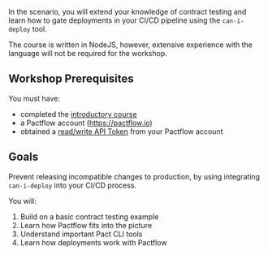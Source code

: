 In the scenario, you will extend your knowledge of contract testing and learn how to gate deployments in your CI/CD pipeline using the `can-i-deploy` tool.

The course is written in NodeJS, however, extensive experience with the language will not be required for the workshop.

## Workshop Prerequisites

You must have:
* completed the [introductory course](https://killercoda.com/pactflow/scenario/pactflow-getting-started-js)
* a Pactflow account (https://pactflow.io)
* obtained a [read/write API Token](https://docs.pactflow.io/#configuring-your-api-token) from your Pactflow account

## Goals

Prevent releasing incompatible changes to production, by using integrating `can-i-deploy` into your CI/CD process.

You will:

1. Build on a basic contract testing example
1. Learn how Pactflow fits into the picture
1. Understand important Pact CLI tools
1. Learn how deployments work with Pactflow
